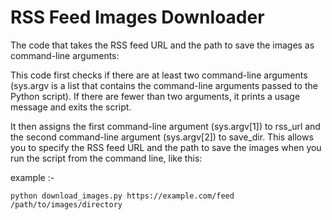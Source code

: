 # RSS Feed Images Downloader
The code that takes the RSS feed URL and the path to save the images as command-line arguments:

This code first checks if there are at least two command-line arguments (sys.argv is a list that contains the command-line arguments passed to the Python script). If there are fewer than two arguments, it prints a usage message and exits the script.

It then assigns the first command-line argument (sys.argv[1]) to rss_url and the second command-line argument (sys.argv[2]) to save_dir. This allows you to specify the RSS feed URL and the path to save the images when you run the script from the command line, like this:

example :- 
```
python download_images.py https://example.com/feed /path/to/images/directory
```
